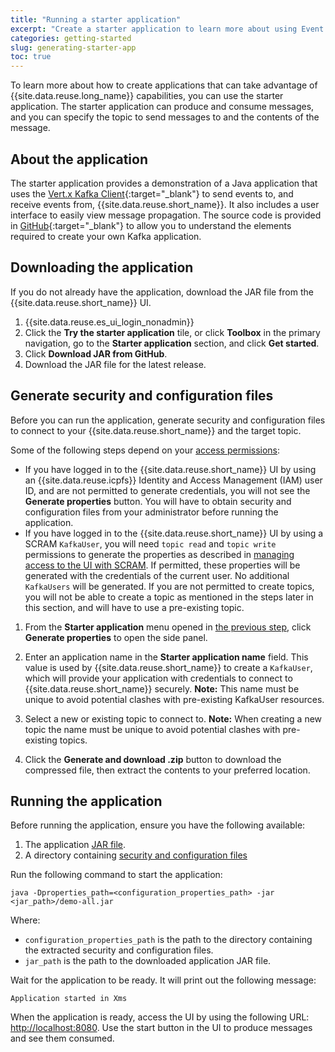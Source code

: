 ```yaml
---
title: "Running a starter application"
excerpt: "Create a starter application to learn more about using Event Streams."
categories: getting-started
slug: generating-starter-app
toc: true
---
```


To learn more about how to create applications that can take advantage of {{site.data.reuse.long_name}} capabilities, you can use the starter application. The starter application can produce and consume messages, and you can specify the topic to send messages to and the contents of the message.

## About the application
The starter application provides a demonstration of a Java application that uses the [Vert.x Kafka Client](https://vertx.io/docs/vertx-kafka-client/java/){:target="_blank"} to send events to, and receive events from, {{site.data.reuse.short_name}}. It also includes a user interface to easily view message propagation. The source code is provided in [GitHub](https://github.com/ibm-messaging/kafka-java-vertx-starter){:target="_blank"} to allow you to understand the elements required to create your own Kafka application.

## Downloading the application
If you do not already have the application, download the JAR file from the {{site.data.reuse.short_name}} UI.
1. {{site.data.reuse.es_ui_login_nonadmin}}
2. Click the **Try the starter application** tile, or click **Toolbox** in the primary navigation, go to the **Starter application** section, and click **Get started**.
3. Click **Download JAR from GitHub**.
4. Download the JAR file for the latest release.

## Generate security and configuration files
Before you can run the application, generate security and configuration files to connect to your {{site.data.reuse.short_name}} and the target topic.

Some of the following steps depend on your [access permissions](../../security/managing-access/):
- If you have logged in to the {{site.data.reuse.short_name}} UI by using an {{site.data.reuse.icpfs}} Identity and Access Management (IAM) user ID, and are not permitted to generate credentials, you will not see the **Generate properties** button. You will have to obtain security and configuration files from your administrator before running the application.
-   If you have logged in to the {{site.data.reuse.short_name}} UI by using a SCRAM `KafkaUser`, you will need `topic read` and `topic write` permissions to generate the properties as described in [managing access to the UI with SCRAM](../../security/managing-access/#managing-access-to-the-ui-with-scram). If permitted, these properties will be generated with the credentials of the current user. No additional `KafkaUsers` will be generated. If you are not permitted to create topics, you will not be able to create a topic as mentioned in the steps later in this section, and will have to use a pre-existing topic.

1. From the **Starter application** menu opened in [the previous step](#downloading-the-application), click **Generate properties** to open the side panel.
2. Enter an application name in the **Starter application name** field. This value is used by {{site.data.reuse.short_name}} to create a `KafkaUser`, which will provide your application with credentials to connect to {{site.data.reuse.short_name}} securely.
   **Note:** This name must be unique to avoid potential clashes with pre-existing KafkaUser resources.

3. Select a new or existing topic to connect to.
   **Note:** When creating a new topic the name must be unique to avoid potential clashes with pre-existing topics.
4. Click the **Generate and download .zip** button to download the compressed file, then extract the contents to your preferred location.

## Running the application

Before running the application, ensure you have the following available:
1. The application [JAR file](#downloading-the-application).
2. A directory containing [security and configuration files](#generate-security-and-configuration-files)

Run the following command to start the application:

```
java -Dproperties_path=<configuration_properties_path> -jar <jar_path>/demo-all.jar
```

Where:
- `configuration_properties_path` is the path to the directory containing the extracted security and configuration files.
- `jar_path` is the path to the downloaded application JAR file.

Wait for the application to be ready. It will print out the following message:
```
Application started in Xms
```

When the application is ready, access the UI by using the following URL: [http://localhost:8080](http://localhost:8080). Use the start button in the UI to produce messages and see them consumed.
